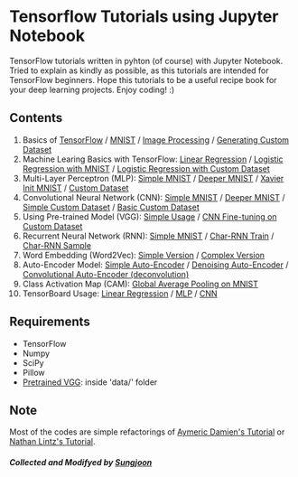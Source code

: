 # Tensorflow Tutorials using Jupyter Notebook 

TensorFlow tutorials written in pyhton (of course) with Jupyter Notebook. Tried to explain as kindly as possible, as this tutorials are intended for TensorFlow beginners. Hope this tutorials to be a useful recipe book for your deep learning projects. Enjoy coding! :) 

## Contents
1. Basics of [TensorFlow](https://github.com/sjchoi86/tensorflow-101/blob/master/notebooks/basic_tensorflow.ipynb) / [MNIST](https://github.com/sjchoi86/tensorflow-101/blob/master/notebooks/basic_mnist.ipynb) / [Image Processing](https://github.com/sjchoi86/tensorflow-101/blob/master/notebooks/basic_imgprocess.ipynb) / [Generating Custom Dataset](https://github.com/sjchoi86/tensorflow-101/blob/master/notebooks/basic_gendataset.ipynb)
2. Machine Learing Basics with TensorFlow: [Linear Regression](https://github.com/sjchoi86/tensorflow-101/blob/master/notebooks/linear_regression.ipynb) / [Logistic Regression with MNIST](https://github.com/sjchoi86/tensorflow-101/blob/master/notebooks/logistic_regression_mnist.ipynb) / [Logistic Regression with Custom Dataset](https://github.com/sjchoi86/tensorflow-101/blob/master/notebooks/logistic_regression_customdata.ipynb)
3. Multi-Layer Perceptron (MLP): [Simple MNIST](https://github.com/sjchoi86/tensorflow-101/blob/master/notebooks/mlp_mnist_simple.ipynb) / [Deeper MNIST](https://github.com/sjchoi86/tensorflow-101/blob/master/notebooks/mlp_mnist_deeper.ipynb) / [Xavier Init MNIST](https://github.com/sjchoi86/tensorflow-101/blob/master/notebooks/mlp_mnist_xavier.ipynb) / [Custom Dataset](https://github.com/sjchoi86/tensorflow-101/blob/master/notebooks/mlp_customdata_basic.ipynb)
4. Convolutional Neural Network (CNN): [Simple MNIST](https://github.com/sjchoi86/tensorflow-101/blob/master/notebooks/cnn_mnist_simple.ipynb) / [Deeper MNIST](https://github.com/sjchoi86/tensorflow-101/blob/master/notebooks/cnn_mnist_basic.ipynb) / [Simple Custom Dataset](https://github.com/sjchoi86/tensorflow-101/blob/master/notebooks/cnn_customdata_simple.ipynb) / [Basic Custom Dataset](https://github.com/sjchoi86/tensorflow-101/blob/master/notebooks/cnn_customdata_basic.ipynb)
5. Using Pre-trained Model (VGG): [Simple Usage](https://github.com/sjchoi86/tensorflow-101/blob/master/notebooks/use_vgg.ipynb) / [CNN Fine-tuning on Custom Dataset](https://github.com/sjchoi86/tensorflow-101/blob/master/notebooks/cnn_customdata_vgg_finetune.ipynb)
6. Recurrent Neural Network (RNN): [Simple MNIST](https://github.com/sjchoi86/tensorflow-101/blob/master/notebooks/rnn_mnist_simple.ipynb) / [Char-RNN Train](https://github.com/sjchoi86/tensorflow-101/blob/master/notebooks/char_rnn_train_tutorial.ipynb) / [Char-RNN Sample](https://github.com/sjchoi86/tensorflow-101/blob/master/notebooks/char_rnn_sample_tutorial.ipynb)
7. Word Embedding (Word2Vec): [Simple Version](https://github.com/sjchoi86/tensorflow-101/blob/master/notebooks/word2vec_simple.ipynb) / [Complex Version](https://github.com/sjchoi86/tensorflow-101/blob/master/notebooks/word2vec_basic.ipynb)
8. Auto-Encoder Model: [Simple Auto-Encoder](https://github.com/sjchoi86/tensorflow-101/blob/master/notebooks/dae_mnist.ipynb) / [Denoising Auto-Encoder](https://github.com/sjchoi86/tensorflow-101/blob/master/notebooks/dae_mnist_dropout.ipynb) / [Convolutional Auto-Encoder (deconvolution)](https://github.com/sjchoi86/tensorflow-101/blob/master/notebooks/cae_mnist.ipynb)
9. Class Activation Map (CAM): [Global Average Pooling on MNIST](https://github.com/sjchoi86/tensorflow-101/blob/master/notebooks/gap_mnist.ipynb)
10. TensorBoard Usage: [Linear Regression](https://github.com/sjchoi86/tensorflow-101/blob/master/notebooks/vis_linear_regression.ipynb) / [MLP](https://github.com/sjchoi86/tensorflow-101/blob/master/notebooks/vis_mlp_mnist.ipynb) / [CNN](https://github.com/sjchoi86/tensorflow-101/blob/master/notebooks/vis_cnn_mnist.ipynb) 

## Requirements
- TensorFlow
- Numpy
- SciPy
- Pillow
- [Pretrained VGG](http://www.vlfeat.org/matconvnet/models/beta16/imagenet-vgg-verydeep-19.mat): inside 'data/' folder

## Note
Most of the codes are simple refactorings of [Aymeric Damien's Tutorial](https://github.com/aymericdamien/TensorFlow-Examples/) or [Nathan Lintz's Tutorial](https://github.com/nlintz/TensorFlow-Tutorials). 

##### Collected and Modifyed by [Sungjoon](http://enginius.tistory.com) 
